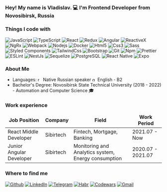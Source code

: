 ## <h3>Hey! My name is Vladislav. 💻 I'm Frontend Developer from Novosibirsk, Russia</h3>

<h3>Things I code with</h3>
<p>
  <img alt="JavaScript" src="https://img.shields.io/badge/-JavaScript-F7DF1E?style=flat-square&logo=javascript&logoColor=white" />
  <img alt="TypeScript" src="https://img.shields.io/badge/-TypeScript-007ACC?style=flat-square&logo=typescript&logoColor=white" />
  <img alt="React" src="https://img.shields.io/badge/-React-45b8d8?style=flat-square&logo=react&logoColor=white" />
  <img alt="Redux" src="https://img.shields.io/badge/-Redux-764ABC?style=flat-square&logo=redux&logoColor=white" />
  <img alt="Angular" src="https://img.shields.io/badge/-Angular-DD0031?style=flat-square&logo=angular&logoColor=white" />
  <img alt="ReactiveX" src="https://img.shields.io/badge/-RxJs-B7178C?style=flat-square&logo=reactivex&logoColor=white" />
  <img alt="NgRx" src="https://img.shields.io/badge/-NgRx-BA2BD2?style=flat-square&logo=ngreactive&logoColor=white" /> 
  <img alt="Webpack" src="https://img.shields.io/badge/-Webpack-8DD6F9?style=flat-square&logo=webpack&logoColor=white" /> 
  <img alt="Nodejs" src="https://img.shields.io/badge/-Nodejs-43853d?style=flat-square&logo=Node.js&logoColor=white" />
  <img alt="Docker" src="https://img.shields.io/badge/-Docker-46a2f1?style=flat-square&logo=docker&logoColor=white" />
  <img alt="Html5" src="https://img.shields.io/badge/-HTML5-E34F26?style=flat-square&logo=html5&logoColor=white" />
  <img alt="Css3" src="https://img.shields.io/badge/-CSS3-1572B6?style=flat-square&logo=css3&logoColor=white" />
  <img alt="Sass" src="https://img.shields.io/badge/-Sass-CC6699?style=flat-square&logo=sass&logoColor=white" />
  <img alt="Styled Components" src="https://img.shields.io/badge/-Styled_Components-db7092?style=flat-square&logo=styled-components&logoColor=white" />
  <img alt="TailwindCss" src="https://img.shields.io/badge/-TailwindCss-06B6D4?style=flat-square&logo=tailwindcss&logoColor=white" />
  <img alt="Bootstrap" src="https://img.shields.io/badge/-Bootstrap-7952B3?style=flat-square&logo=bootstrap&logoColor=white" />
  <img alt="Git" src="https://img.shields.io/badge/-Git-F05032?style=flat-square&logo=git&logoColor=white" />
  <img alt="Npm" src="https://img.shields.io/badge/-NPM-CB3837?style=flat-square&logo=npm&logoColor=white" />
  <img alt="Prettier" src="https://img.shields.io/badge/-Prettier-F7B93E?style=flat-square&logo=prettier&logoColor=white" />
  <img alt="ESLint" src="https://img.shields.io/badge/-ESLint-4B32C3?style=flat-square&logo=eslint&logoColor=white" />
  <img alt="NestJs" src="https://img.shields.io/badge/-NestJs-ea2845?style=flat-square&logo=nestjs&logoColor=white" />
  <img alt="Sequelize" src="https://img.shields.io/badge/-Sequelize-52B0E7?style=flat-square&logo=sequelize&logoColor=white" />
  <img alt="PostgreSQL" src="https://img.shields.io/badge/-PostrgeSQL-4169E1?style=flat-square&logo=postgresql&logoColor=white" /> 
  <img alt="React Native" src="https://img.shields.io/badge/-React_Native-0E83CD?style=flat-square&logo=react&logoColor=white" />
  <img alt="Expo" src="https://img.shields.io/badge/-Expo-000020?style=flat-square&logo=expo&logoColor=white" />
</p>

<h3>About Me</h3>
<ul>
  <li>Languages: <img width="13" height="13" src="https://img.icons8.com/color/48/russian-federation-circular.png" alt="russian-federation-circular"/> Native Russian speaker <img width="13" height="13" src="https://img.icons8.com/color/48/great-britain-circular.png" alt="great-britain-circular"/> English - B2 </li> 
  <li>Bachelor's Degree: Novosibirsk State Technical University (2018 - 2022) - Automation and Computer Science 🎓</li>
</ul>

<h3>Work experience</h3>
<table>
  <thead align="center">
    <tr border: none;>
      <td><b>Job Position</b></td>
      <td><b>Company</b></td>
      <td><b>Field</b></td>
      <td><b>Work Period</b></td>
    </tr>
  </thead>
  <tbody>
  <tr>
      <td>
        React Middle Developer 
      </td>
      <td>
        Sibirtech
      </td>
      <td>
        Fintech, Mortgage, Banking
      </td>
      <td>
        2021.07 - Now
      </td>
    </tr>
    <tr>
      <td>
        Junior Angular Developer 
      </td>
      <td>
        Sibirtech
      </td>
      <td>
        Monitoring and Analytics system, Energy consumption
      </td>
      <td>
        2020.07 - 2021.07
      </td>
    </tr>
  </tbody>
</table>

<h3>Where to find me</h3>
<p>
  <a href="https://github.com/LaberSor" target="_blank"><img alt="Github" src="https://img.shields.io/badge/GitHub-%2312100E.svg?&style=for-the-badge&logo=Github&logoColor=white" /></a> 
  <a href="https://www.linkedin.com/in/labersor" target="_blank"><img alt="LinkedIn" src="https://img.shields.io/badge/linkedin-%230077B5.svg?&style=for-the-badge&logo=linkedin&logoColor=white" /></a> 
  <a href="https://t.me/labersor" target="_blank"><img alt="Telegram" src="https://img.shields.io/badge/telegram-%2326A5E4.svg?&style=for-the-badge&logo=telegram&logoColor=white" /></a>
  <a href="https://career.habr.com/labersor" target="_blank"><img alt="Habr" src="https://img.shields.io/badge/habr-%2365A3BE.svg?&style=for-the-badge&logo=habr&logoColor=white" /></a>
  <a href="https://www.codewars.com/users/LaberSor" target="_blank"><img alt="Codewars" src="https://img.shields.io/badge/codewars-%23B1361E.svg?&style=for-the-badge&logo=codewars&logoColor=white" /></a>
  <a href="mailto:vlad.shumkin.rc@gmail.com" target="_blank"><img alt="Gmail" src="https://img.shields.io/badge/gmail-%23EA4335.svg?&style=for-the-badge&logo=gmail&logoColor=white" /></a>
</p>
